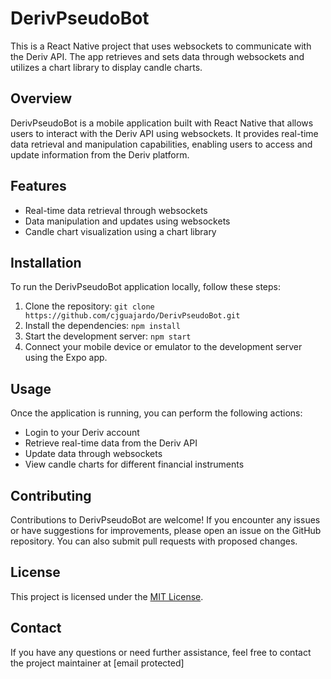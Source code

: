 # DerivPseudoBot

This is a React Native project that uses websockets to communicate with the Deriv API. The app retrieves and sets data through websockets and utilizes a chart library to display candle charts.

## Overview

DerivPseudoBot is a mobile application built with React Native that allows users to interact with the Deriv API using websockets. It provides real-time data retrieval and manipulation capabilities, enabling users to access and update information from the Deriv platform.

## Features

- Real-time data retrieval through websockets
- Data manipulation and updates using websockets
- Candle chart visualization using a chart library

## Installation

To run the DerivPseudoBot application locally, follow these steps:

1. Clone the repository: `git clone https://github.com/cjguajardo/DerivPseudoBot.git`
2. Install the dependencies: `npm install`
3. Start the development server: `npm start`
4. Connect your mobile device or emulator to the development server using the Expo app.

## Usage

Once the application is running, you can perform the following actions:

- Login to your Deriv account
- Retrieve real-time data from the Deriv API
- Update data through websockets
- View candle charts for different financial instruments

## Contributing

Contributions to DerivPseudoBot are welcome! If you encounter any issues or have suggestions for improvements, please open an issue on the GitHub repository. You can also submit pull requests with proposed changes.

## License

This project is licensed under the [MIT License](LICENSE).

## Contact

If you have any questions or need further assistance, feel free to contact the project maintainer at [email protected]
